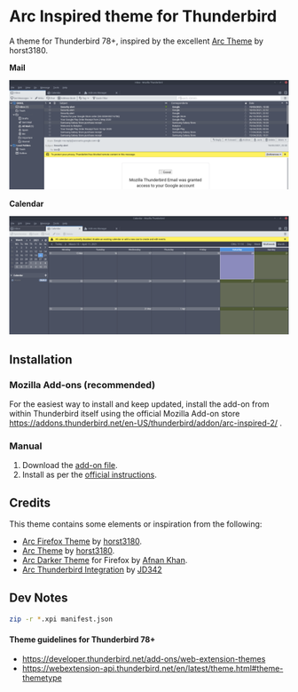 # Arc Inspired theme for Thunderbird
A theme for Thunderbird 78+, inspired by the excellent [Arc Theme](https://github.com/horst3180/Arc-theme) by horst3180.

**Mail**

![Mail window](img/mail.png)

**Calendar**

![Calendar window](img/calendar.png)

## Installation

### Mozilla Add-ons (recommended)

For the easiest way to install and keep updated, install the add-on from within Thunderbird itself using the official Mozilla Add-on store https://addons.thunderbird.net/en-US/thunderbird/addon/arc-inspired-2/ .

### Manual

1. Download the [add-on file](https://github.com/kaipee/thunderbird-theme-arc/releases).
1. Install as per the [official instructions](https://support.mozilla.org/en-US/kb/installing-addon-thunderbird#w_a-slightly-less-ideal-case-install-from-a-downloaded-xpi-file).

## Credits

This theme contains some elements or inspiration from the following:

 * [Arc Firefox Theme](https://github.com/horst3180/arc-firefox-theme) by [horst3180](https://github.com/horst3180).
 * [Arc Theme](https://github.com/horst3180/arc-theme) by [horst3180](https://github.com/horst3180).
 * [Arc Darker Theme](https://addons.mozilla.org/en-US/firefox/addon/arc-darker-theme-we/) for Firefox by [Afnan Khan](https://addons.mozilla.org/en-US/firefox/user/5641275/).
 * [Arc Thunderbird Integration](https://github.com/JD342/arc-thunderbird-integration) by [JD342](https://github.com/JD342)

## Dev Notes

```sh
zip -r *.xpi manifest.json
```

#### Theme guidelines for Thunderbird 78+

 * https://developer.thunderbird.net/add-ons/web-extension-themes
 * https://webextension-api.thunderbird.net/en/latest/theme.html#theme-themetype
